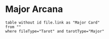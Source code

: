 # Major Arcana

```dataview
table without id file.link as "Major Card"
from ""
where fileType="Tarot" and tarotType="Major"
```